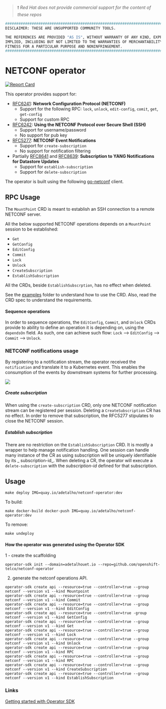 > :heavy_exclamation_mark: *Red Hat does not provide commercial support for the content of these repos*

```bash
#############################################################################
DISCLAIMER: THESE ARE UNSUPPORTED COMMUNITY TOOLS.

THE REFERENCES ARE PROVIDED "AS IS", WITHOUT WARRANTY OF ANY KIND, EXPRESS OR
IMPLIED, INCLUDING BUT NOT LIMITED TO THE WARRANTIES OF MERCHANTABILITY,
FITNESS FOR A PARTICULAR PURPOSE AND NONINFRINGEMENT.
#############################################################################
```

# NETCONF operator

[![Report Card](https://goreportcard.com/badge/github.com/openshift-telco/netconf-operator)](https://goreportcard.com/report/github.com/openshift-telco/netconf-operator)

This operator provides support for:

- [RFC6241](http://tools.ietf.org/html/rfc6241): **Network Configuration Protocol (NETCONF)**
    - Support for the following RPC: `lock`, `unlock`, `edit-config`, `comit`, `get`, `get-config`
    - Support for custom RPC
- [RFC6242](http://tools.ietf.org/html/rfc6242): **Using the NETCONF Protocol over Secure Shell (SSH)**
    - Support for username/password
    - No support for pub key
- [RFC5277](https://datatracker.ietf.org/doc/html/rfc5277): **NETCONF Event Notifications**
    - Support for `create-subscription`
    - No support for notification filtering
- Partially [RFC8641](https://datatracker.ietf.org/doc/html/rfc8641)
  and [RFC8639](https://datatracker.ietf.org/doc/html/rfc8639): **Subscription to YANG Notifications for Datastore
  Updates**
    - Support for `establish-subscription`
    - Support for `delete-subscription`

The operator is built using the following [go-netconf](https://github.com/openshift-telco/go-netconf-client) client.

## RPC Usage

The `MountPoint` CRD is meant to establish an SSH connection to a remote NETCONF server.

All the below supported NETCONF operations depends on a `MountPoint` session to be established:

- `Get`
- `GetConfig`
- `EditConfig`
- `Commit`
- `Lock`
- `Unlock`
- `CreateSubscription`
- `EstablishSubscription`

All the CRDs, beside `EstablishSubscrption`, has no effect when deleted.

See the [examples](https://github.com/openshift-telco/netconf-operator/tree/main/examples) folder to understand how to
use the CRD. Also, read the CRD spec to understand the requirements.

#### Sequence operations

In order to sequence operations, the `EditConfig`, `Commit`, and `Unlock` CRDs provide to ability to define an operation
it is depending on, using the `dependsOn` field. As such, one can achieve such flow: `Lock` --> `EditConfig`
--> `Commit` --> `Unlock`.

### NETCONF notifications usage

By registering to a notification stream, the operator received the `notification` and translate it to a Kubernetes
event. This enables the consumption of the events by downstream systems for further processing.

![](https://raw.githubusercontent.com/openshift-telco/netconf-operator/main/docs/netconf-notification-example.png)

##### Create subscription

When using the `create-subscription` CRD, only one NETCONF notification stream can be registered per session. Deleting
a `CreateSubscription` CR has no effect. In order to remove that subscription, the RFC5277 stipulates to close the
NETCONF session.

##### Establish subscription

There are no restriction on the `EstablishSubscription` CRD. It is mostly a wrapper to help manage notification
handling. One session can handle many instance of the CR as using subscription will be uniquely identifiable by its _
subscription-id_. When deleting a CR, the operator will execute a `delete-subscription` with the _subscription-id_
defined for that subscription.

## Usage

~~~
make deploy IMG=quay.io/adetalho/netconf-operator:dev
~~~

To build:

~~~
make docker-build docker-push IMG=quay.io/adetalho/netconf-operator:dev
~~~

To remove:

~~~
make undeploy
~~~

#### How the operator was generated using the Operator SDK

1 - create the scaffolding

~~~
operator-sdk init --domain=adetalhouet.io --repo=github.com/openshift-telco/netconf-operator
~~~

2. generate the netconf operations API.

~~~
operator-sdk create api --resource=true --controller=true --group netconf --version v1 --kind Mountpoint
operator-sdk create api --resource=true --controller=true --group netconf --version v1 --kind Commit
operator-sdk create api --resource=true --controller=true --group netconf --version v1 --kind EditConfig
operator-sdk create api --resource=true --controller=true -group netconf --version v1 --kind GetConfig
operator-sdk create api --resource=true --controller=true --group netconf --version v1 --kind Get
operator-sdk create api --resource=true --controller=true --group netconf --version v1 --kind Lock
operator-sdk create api --resource=true --controller=true --group netconf --version v1 --kind Unlock
operator-sdk create api --resource=true --controller=true --group netconf --version v1 --kind RPC
operator-sdk create api --resource=true --controller=true --group netconf --version v1 --kind RPC
operator-sdk create api --resource=true --controller=true --group netconf --version v1 --kind CreateSubscription
operator-sdk create api --resource=true --controller=true --group netconf --version v1 --kind EstablishSubscription
~~~

### Links

[Getting started with Operator SDK](https://docs.openshift.com/container-platform/4.8/operators/operator_sdk/golang/osdk-golang-quickstart.html)
